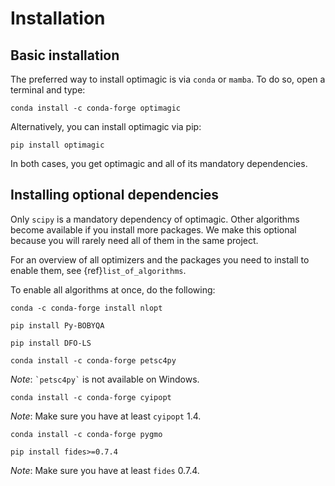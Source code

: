 # Installation

## Basic installation

The preferred way to install optimagic is via `conda` or `mamba`. To do so, open a
terminal and type:

```
conda install -c conda-forge optimagic
```

Alternatively, you can install optimagic via pip:

```
pip install optimagic
```

In both cases, you get optimagic and all of its mandatory dependencies.

## Installing optional dependencies

Only `scipy` is a mandatory dependency of optimagic. Other algorithms become available
if you install more packages. We make this optional because you will rarely need all of
them in the same project.

For an overview of all optimizers and the packages you need to install to enable them,
see {ref}`list_of_algorithms`.

To enable all algorithms at once, do the following:

```
conda -c conda-forge install nlopt
```

```
pip install Py-BOBYQA
```

```
pip install DFO-LS
```

```
conda install -c conda-forge petsc4py
```

*Note*: `` `petsc4py` `` is not available on Windows.

```
conda install -c conda-forge cyipopt
```

*Note*: Make sure you have at least `cyipopt` 1.4.

```
conda install -c conda-forge pygmo
```

```
pip install fides>=0.7.4
```

*Note*: Make sure you have at least `fides` 0.7.4.
